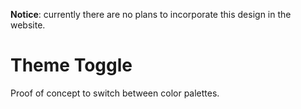 **Notice**: currently there are no plans to incorporate this design in the website.

# Theme Toggle

Proof of concept to switch between color palettes.
